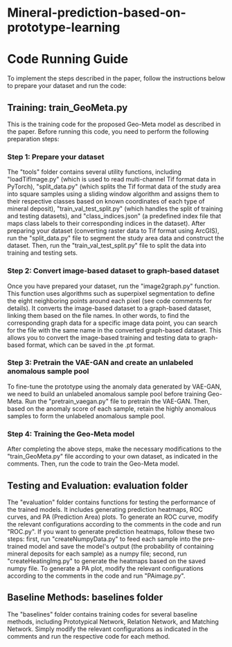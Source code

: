 # Mineral-prediction-based-on-prototype-learning
# Code Running Guide
To implement the steps described in the paper, follow the instructions below to prepare your dataset and run the code:
## Training: train_GeoMeta.py
This is the training code for the proposed Geo-Meta model as described in the paper. Before running this code, you need to perform the following preparation steps:
### Step 1: Prepare your dataset
The "tools" folder contains several utility functions, including "loadTifImage.py" (which is used to read multi-channel Tif format data in PyTorch), "split_data.py" (which splits the Tif format data of the study area into square samples using a sliding window algorithm and assigns them to their respective classes based on known coordinates of each type of mineral deposit), "train_val_test_split.py" (which handles the split of training and testing datasets), and "class_indices.json" (a predefined index file that maps class labels to their corresponding indices in the dataset). After preparing your dataset (converting raster data to Tif format using ArcGIS), run the "split_data.py" file to segment the study area data and construct the dataset. Then, run the "train_val_test_split.py" file to split the data into training and testing sets.
### Step 2: Convert image-based dataset to graph-based dataset
Once you have prepared your dataset, run the "image2graph.py" function. This function uses algorithms such as superpixel segmentation to define the eight neighboring points around each pixel (see code comments for details). It converts the image-based dataset to a graph-based dataset, linking them based on the file names. In other words, to find the corresponding graph data for a specific image data point, you can search for the file with the same name in the converted graph-based dataset. This allows you to convert the image-based training and testing data to graph-based format, which can be saved in the .pt format.
### Step 3: Pretrain the VAE-GAN and create an unlabeled anomalous sample pool
To fine-tune the prototype using the anomaly data generated by VAE-GAN, we need to build an unlabeled anomalous sample pool before training Geo-Meta. Run the "pretrain_vaegan.py" file to pretrain the VAE-GAN. Then, based on the anomaly score of each sample, retain the highly anomalous samples to form the unlabeled anomalous sample pool.
### Step 4: Training the Geo-Meta model
After completing the above steps, make the necessary modifications to the "train_GeoMeta.py" file according to your own dataset, as indicated in the comments. Then, run the code to train the Geo-Meta model.
## Testing and Evaluation: evaluation folder
The "evaluation" folder contains functions for testing the performance of the trained models. It includes generating prediction heatmaps, ROC curves, and PA (Prediction Area) plots. To generate an ROC curve, modify the relevant configurations according to the comments in the code and run "ROC.py". If you want to generate prediction heatmaps, follow these two steps: first, run "createNumpyData.py" to feed each sample into the pre-trained model and save the model's output (the probability of containing mineral deposits for each sample) as a numpy file; second, run "createHeatingImg.py" to generate the heatmaps based on the saved numpy file. To generate a PA plot, modify the relevant configurations according to the comments in the code and run "PAimage.py".
## Baseline Methods: baselines folder
The "baselines" folder contains training codes for several baseline methods, including Prototypical Network, Relation Network, and Matching Network. Simply modify the relevant configurations as indicated in the comments and run the respective code for each method.

